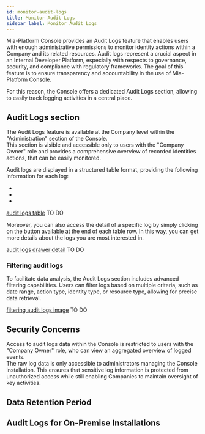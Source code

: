 ```yaml
---
id: monitor-audit-logs
title: Monitor Audit Logs
sidebar_label: Monitor Audit Logs
---
```


Mia-Platform Console provides an Audit Logs feature that enables users with enough administrative permissions to monitor identity actions within a Company and its related resources. Audit logs represent a crucial aspect in an Internal Developer Platform, especially with respects to governance, security, and compliance with regulatory frameworks. The goal of this feature is to ensure transparency and accountability in the use of Mia-Platform Console.  

For this reason, the Console offers a dedicated Audit Logs section, allowing to easily track logging activities in a central place.

## Audit Logs section 

The Audit Logs feature is available at the Company level within the "Administration" section of the Console.  
This section is visible and accessible only to users with the "Company Owner" role and provides a comprehensive overview of recorded identities actions, that can be easily monitored.

Audit logs are displayed in a structured table format, providing the following information for each log:

*
*
*

[audit logs table](/) TO DO

Moreover, you can also access the detail of a specific log by simply clicking on the button available at the end of each table row. In this way, you can get more details about the logs you are most interested in.

[audit logs drawer detail](/) TO DO

### Filtering audit logs

To facilitate data analysis, the Audit Logs section includes advanced filtering capabilities. Users can filter logs based on multiple criteria, such as date range, action type, identity type, or resource type, allowing for precise data retrieval.

[filtering audit logs image](/) TO DO

## Security Concerns

Access to audit logs data within the Console is restricted to users with the "Company Owner" role, who can view an aggregated overview of logged events.  
The raw log data is only accessible to administrators managing the Console installation. This ensures that sensitive log information is protected from unauthorized access while still enabling Companies to maintain oversight of key activities.

## Data Retention Period

## Audit Logs for On-Premise Installations
